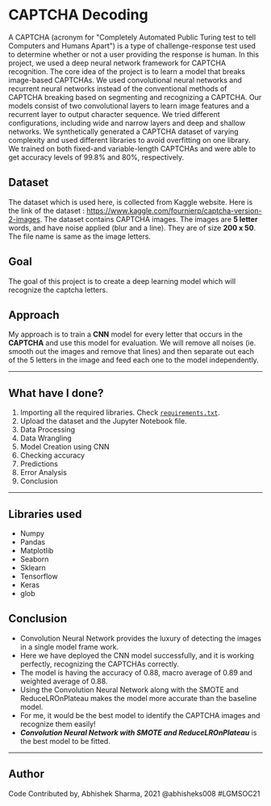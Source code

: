 # CAPTCHA Decoding
A CAPTCHA (acronym for "Completely Automated Public Turing test to tell Computers
and Humans Apart") is a type of challenge-response test used to determine whether or not a
user providing the response is human. In this project, we used a deep neural network
framework for CAPTCHA recognition. The core idea of the project is to learn a model that
breaks image-based CAPTCHAs. We used convolutional neural networks and recurrent neural
networks instead of the conventional methods of CAPTCHA breaking based on segmenting and
recognizing a CAPTCHA. Our models consist of two convolutional layers to learn image
features and a recurrent layer to output character sequence. We tried different configurations,
including wide and narrow layers and deep and shallow networks. We synthetically generated a
CAPTCHA dataset of varying complexity and used different libraries to avoid overfitting on one
library. We trained on both fixed-and variable-length CAPTCHAs and were able to get accuracy
levels of 99.8% and 80%, respectively. 

## Dataset
The dataset which is used here, is collected from Kaggle website. Here is the link of the dataset : https://www.kaggle.com/fournierp/captcha-version-2-images. The dataset contains CAPTCHA images. The images are **5 letter** words, and have noise applied (blur and a line). They are of size **200 x 50**. The file name is same as the image letters.

## Goal
The goal of this project is to create a deep learning model which will recognize the captcha letters.

## Approach
My approach is to train a **CNN** model for every letter that occurs in the **CAPTCHA** and use this model for evaluation. We will remove all noises (ie. smooth out the images and remove that lines) and then separate out each of the 5 letters in the image and feed each one to the model independently.
**************************************************
## What have I done?
1. Importing all the required libraries. Check [`requirements.txt`](https://github.com/abhisheks008/ML-ProjectKart/blob/patch-51/CAPTCHA%20Decoding/requirements.txt).
2. Upload the dataset and the Jupyter Notebook file.
3. Data Processing
4. Data Wrangling
5. Model Creation using CNN
6. Checking accuracy
7. Predictions
8. Error Analysis
9. Conclusion

***********************************************
## Libraries used
- Numpy
- Pandas
- Matplotlib
- Seaborn
- Sklearn
- Tensorflow
- Keras
- glob

## Conclusion
* Convolution Neural Network provides the luxury of detecting the images in a single model frame work.
* Here we have deployed the CNN model successfully, and it is working perfectly, recognizing the CAPTCHAs correctly.
* The model is having the accuracy of 0.88, macro average of 0.89 and weighted average of 0.88.
* Using the Convolution Neural Network along with the SMOTE and ReduceLROnPlateau makes the model more accurate than the baseline model.
* For me, it would be the best model to identify the CAPTCHA images and recognize them easily!
* ***Convolution Neural Network with SMOTE and ReduceLROnPlateau*** is the best model to be fitted.
**************************************
## Author
Code Contributed by, Abhishek Sharma, 2021 @abhisheks008 #LGMSOC21
